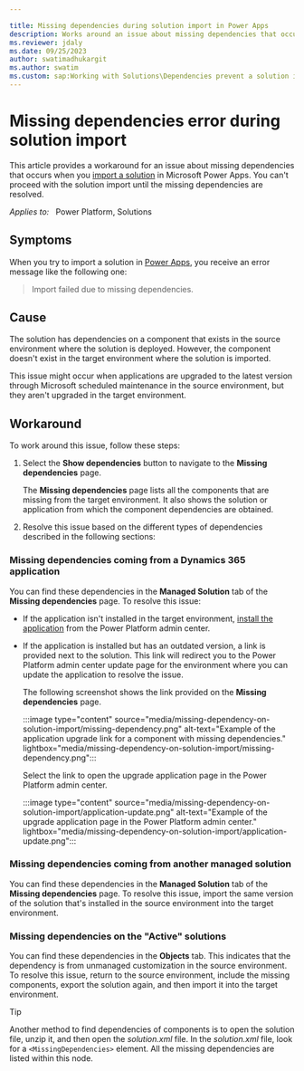 ```yaml
---

title: Missing dependencies during solution import in Power Apps
description: Works around an issue about missing dependencies that occurs when you import a solution in the target environment in Microsoft Power Apps.
ms.reviewer: jdaly
ms.date: 09/25/2023
author: swatimadhukargit
ms.author: swatim
ms.custom: sap:Working with Solutions\Dependencies prevent a solution import
---
```

# Missing dependencies error during solution import

This article provides a workaround for an issue about missing dependencies that occurs when you [import a solution](/powerapps/maker/data-platform/import-update-export-solutions) in Microsoft Power Apps. You can't proceed with the solution import until the missing dependencies are resolved.

_Applies to:_ &nbsp; Power Platform, Solutions

## Symptoms

When you try to import a solution in [Power Apps](https://make.powerapps.com/?utm_source=padocs&utm_medium=linkinadoc&utm_campaign=referralsfromdoc), you receive an error message like the following one:

> Import failed due to missing dependencies.

## Cause

The solution has dependencies on a component that exists in the source environment where the solution is deployed. However, the component doesn't exist in the target environment where the solution is imported.

This issue might occur when applications are upgraded to the latest version through Microsoft scheduled maintenance in the source environment, but they aren't upgraded in the target environment.

## Workaround

To work around this issue, follow these steps:

1. Select the **Show dependencies** button to navigate to the **Missing dependencies** page.

    The **Missing dependencies** page lists all the components that are missing from the target environment. It also shows the solution or application from which the component dependencies are obtained.

2. Resolve this issue based on the different types of dependencies described in the following sections:

### Missing dependencies coming from a Dynamics 365 application

You can find these dependencies in the **Managed Solution** tab of the **Missing dependencies** page. To resolve this issue:

- If the application isn't installed in the target environment, [install the application](/power-platform/admin/manage-apps#install-an-app) from the Power Platform admin center.
- If the application is installed but has an outdated version, a link is provided next to the solution. This link will redirect you to the Power Platform admin center update page for the environment where you can update the application to resolve the issue.

  The following screenshot shows the link provided on the **Missing dependencies** page.  

  :::image type="content" source="media/missing-dependency-on-solution-import/missing-dependency.png" alt-text="Example of the application upgrade link for a component with missing dependencies." lightbox="media/missing-dependency-on-solution-import/missing-dependency.png":::

  Select the link to open the upgrade application page in the Power Platform admin center.

  :::image type="content" source="media/missing-dependency-on-solution-import/application-update.png" alt-text="Example of the upgrade application page in the Power Platform admin center." lightbox="media/missing-dependency-on-solution-import/application-update.png":::

### Missing dependencies coming from another managed solution

You can find these dependencies in the **Managed Solution** tab of the **Missing dependencies** page. To resolve this issue, import the same version of the solution that's installed in the source environment into the target environment.

### Missing dependencies on the "Active" solutions

You can find these dependencies in the **Objects** tab. This indicates that the dependency is from unmanaged customization in the source environment. To resolve this issue, return to the source environment, include the missing components, export the solution again, and then import it into the target environment.

> [!TIP]
> Another method to find dependencies of components is to open the solution file, unzip it, and then open the *solution.xml* file. In the *solution.xml* file, look for a `<MissingDependencies>` element. All the missing dependencies are listed within this node.
